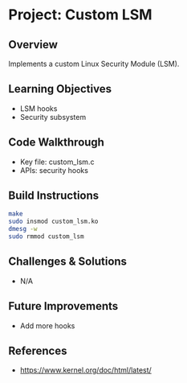 # Project: Custom LSM

## Overview
Implements a custom Linux Security Module (LSM).

## Learning Objectives
- LSM hooks
- Security subsystem

## Code Walkthrough
- Key file: custom_lsm.c
- APIs: security hooks

## Build Instructions
```bash
make
sudo insmod custom_lsm.ko
dmesg -w
sudo rmmod custom_lsm
```

## Challenges & Solutions
- N/A

## Future Improvements
- Add more hooks

## References
- https://www.kernel.org/doc/html/latest/
